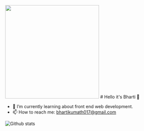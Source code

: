 <img src="https://media.giphy.com/media/p4NLw3I4U0idi/giphy.gif" width="300">
# Hello it's Bharti 👋


- 🌱 I’m currently learning about front end web development.
- 📫 How to reach me: bhartikumath017@gmail.com

![Github stats](https://github-readme-stats.vercel.app/api?username=Bharti-kumath&theme=radical)

